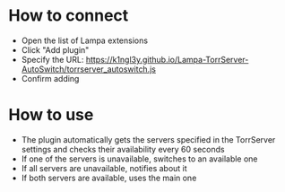# How to connect
- Open the list of Lampa extensions
- Click "Add plugin"
- Specify the URL: https://k1ngl3y.github.io/Lampa-TorrServer-AutoSwitch/torrserver_autoswitch.js
- Confirm adding

# How to use
- The plugin automatically gets the servers specified in the TorrServer settings and checks their availability every 60 seconds
- If one of the servers is unavailable, switches to an available one
- If all servers are unavailable, notifies about it
- If both servers are available, uses the main one
